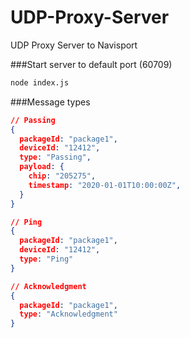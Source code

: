 # UDP-Proxy-Server
UDP Proxy Server to Navisport

###Start server to default port (60709)
```bash
node index.js
```

###Message types

```json
// Passing
{
  packageId: "package1",
  deviceId: "12412",
  type: "Passing",
  payload: {
    chip: "205275",
    timestamp: "2020-01-01T10:00:00Z",
  }
}
```

```json
// Ping
{
  packageId: "package1",
  deviceId: "12412",
  type: "Ping"
}
```

```json
// Acknowledgment
{
  packageId: "package1",
  type: "Acknowledgment"
}
```
